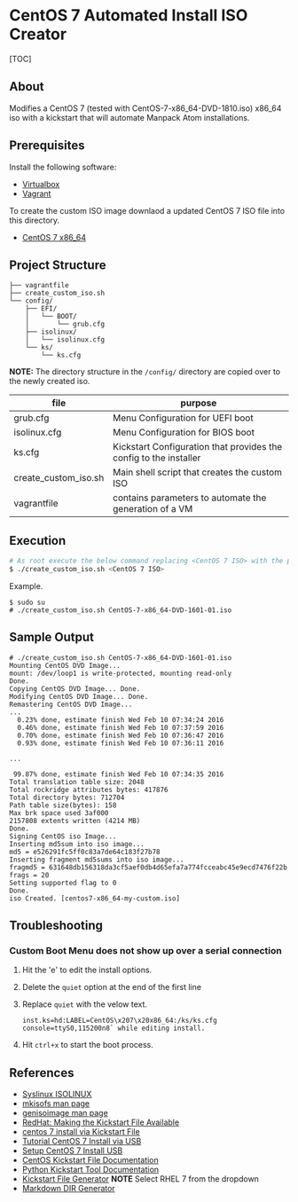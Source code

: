 # CentOS 7 Automated Install ISO Creator

[TOC]

## About

Modifies a CentOS 7 (tested with CentOS-7-x86_64-DVD-1810.iso)
x86_64 iso with a kickstart that will automate Manpack Atom installations.

## Prerequisites

Install the following software:

- [Virtualbox](https://www.virtualbox.org/wiki/Downloads)
- [Vagrant](https://developer.hashicorp.com/vagrant/docs/installation)

To create the custom ISO image downlaod a updated CentOS 7 ISO file into this directory.

- [CentOS 7 x86_64](http://isoredirect.centos.org/centos/7/isos/x86_64/)

## Project Structure

```terminal
├── vagrantfile
├── create_custom_iso.sh
└── config/
    ├── EFI/
    │   └── BOOT/
    │       └── grub.cfg
    ├── isolinux/
    │   └── isolinux.cfg
    └── ks/
        └── ks.cfg
```

**NOTE:** The directory structure in the `/config/` directory are copied over to the newly created iso.

| file                 | purpose                                                           |
|----------------------|-------------------------------------------------------------------|
| grub.cfg             | Menu Configuration for UEFI boot                                  |
| isolinux.cfg         | Menu Configuration for BIOS boot                                  |
| ks.cfg               | Kickstart Configuration that provides the config to the installer |
| create_custom_iso.sh | Main shell script that creates the custom ISO                     |
| vagrantfile          | contains parameters to automate the generation of a VM            |

## Execution

```bash
# As root execute the below command replacing <CentOS 7 ISO> with the path to your CentOS 7 ISO file.
$ ./create_custom_iso.sh <CentOS 7 ISO> 
```

Example.

```terminal
$ sudo su
# ./create_custom_iso.sh CentOS-7-x86_64-DVD-1601-01.iso 
```

## Sample Output

```terminal
# ./create_custom_iso.sh CentOS-7-x86_64-DVD-1601-01.iso 
Mounting CentOS DVD Image...
mount: /dev/loop1 is write-protected, mounting read-only
Done.
Copying CentOS DVD Image... Done.
Modifying CentOS DVD Image... Done.
Remastering CentOS DVD Image...
...
  0.23% done, estimate finish Wed Feb 10 07:34:24 2016
  0.46% done, estimate finish Wed Feb 10 07:37:59 2016
  0.70% done, estimate finish Wed Feb 10 07:36:47 2016
  0.93% done, estimate finish Wed Feb 10 07:36:11 2016

...

 99.87% done, estimate finish Wed Feb 10 07:34:35 2016
Total translation table size: 2048
Total rockridge attributes bytes: 417876
Total directory bytes: 712704
Path table size(bytes): 158
Max brk space used 3af000
2157808 extents written (4214 MB)
Done.
Signing CentOS iso Image...
Inserting md5sum into iso image...
md5 = e526291fc5ff0c83a7de64c183f27b78
Inserting fragment md5sums into iso image...
fragmd5 = 631648db156318da3cf5aef0db4d65efa7a774fcceabc45e9ecd7476f22b
frags = 20
Setting supported flag to 0
Done.
iso Created. [centos7-x86_64-my-custom.iso]
```

## Troubleshooting

### Custom Boot Menu does not show up over a serial connection

1. Hit the 'e' to edit the install options.
1. Delete the `quiet` option at the end of the first line
1. Replace `quiet` with the velow text.

    ```terminal
    inst.ks=hd:LABEL=CentOS\x207\x20x86_64:/ks/ks.cfg console=ttyS0,115200n8` while editing install.
    ```

1. Hit `ctrl+x` to start the boot process.

## References

- [Syslinux ISOLINUX](https://wiki.syslinux.org/wiki/index.php?title=ISOLINUX)
- [mkisofs man page](https://linux.die.net/man/8/mkisofs)
- [genisoimage man page](https://linux.die.net/man/1/genisoimage)
- [RedHat: Making the Kickstart File Available](https://access.redhat.com/documentation/en-us/red_hat_enterprise_linux/6/html/installation_guide/s1-kickstart2-putkickstarthere)
- [centos 7 install via Kickstart File](https://www.smorgasbork.com/2014/07/16/building-a-custom-centos-7-kickstart-disc-part-1/)
- [Tutorial CentOS 7 Install via USB](https://softpanorama.org/Commercial_linuxes/RHEL/Installation/Kickstart/modifing_iso_image_to_include_kickstart_file.shtml#Extracting_the_source)
- [Setup CentOS 7 Install USB](https://gist.github.com/abrahamrhoffman/6dae37d7bb533ae50ccb)
- [CentOS Kickstart File Documentation](https://docs.centos.org/en-US/centos/install-guide/Kickstart2/)
- [Python Kickstart Tool Documentation](https://pykickstart.readthedocs.io/en/latest/)
- [Kickstart File Generator](https://access.redhat.com/labs/kickstartconfig/)
  **NOTE** Select RHEL 7 from the dropdown
- [Markdown DIR Generator](https://tree.nathanfriend.io/)
